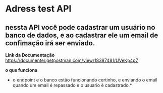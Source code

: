 # Adress test API
## nessta API você pode cadastrar um usuário no banco de dados, e ao cadastrar ele um email de confimação irá ser enviado.

**Link da Documentação**
https://documenter.getpostman.com/view/18387481/UVeKp4p7

**o que funciona**
- o endpoint e o banco estão funcionando certinho, e enviando o email quando um email é repassado e o usuario é cadastrado.*
 
